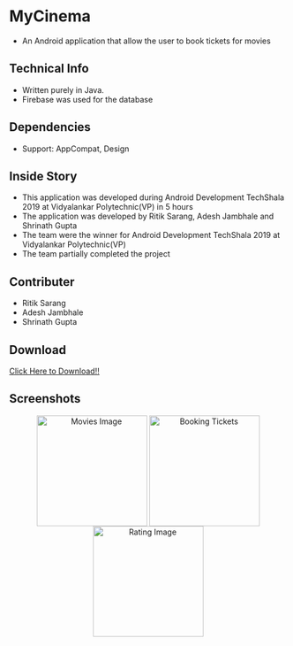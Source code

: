 <h1>MyCinema</h1> 
<ul>
<li>An Android application that allow the user to book tickets for movies</li>
</ul>
<h2>Technical Info</h2>
<ul>
<li>Written purely in Java.</li>
<li>Firebase was used for the database</li>
</ul>
<h2>Dependencies</h2>
<ul>
  <li>Support: AppCompat, Design</li>
  </ul>
<h2>Inside Story</h2>
<ul>
<li>This application was developed during Android Development TechShala 2019 at Vidyalankar Polytechnic(VP) in 5 hours</li>
<li>The application was developed by Ritik Sarang, Adesh Jambhale and Shrinath Gupta</li>
<li>The team were the winner for Android Development TechShala 2019 at Vidyalankar Polytechnic(VP)</li>
<li>The team partially completed the project</li>
</ul>
<h2>Contributer</h2>
<ul>
<li>Ritik Sarang</li>
<li>Adesh Jambhale</li>
<li>Shrinath Gupta</li>
</ul>
<h2>Download</h2>
<a href="https://github.com/ShrinathGupta09/MyCinema/raw/master/MyCinema/apk/MyCinema.apk">Click Here to Download!!</a>
<h2>Screenshots</h2>
<div align="center">
<img src="https://github.com/ShrinathGupta09/MyCinema/tree/master/MyCinema/Images/Movie.jpg"  align="center" width="200"alt="Movies Image">
<img src="https://github.com/ShrinathGupta09/MyCinema/tree/master/MyCinema/Images/Book.jpg"  align="center" width="200"alt="Booking Tickets">
<img src="https://github.com/ShrinathGupta09/MyCinema/tree/master/MyCinema/Images/Rating.jpg"  align="center" width="200"alt="Rating Image">
</div>
